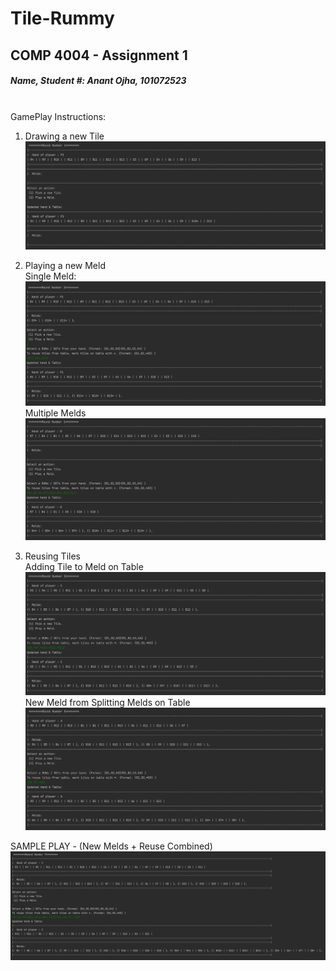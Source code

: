 # Tile-Rummy
## COMP 4004 - Assignment 1

##### **Name, Student #:**    *Anant Ojha*,  *101072523* 
<br>
GamePlay Instructions:


1. Drawing a new Tile <br>
![DrawingNewTile](src/Images/DrawNewTile.png)

2. Playing a new Meld <br>
Single Meld:
   ![PlayingSingleMeld](src/Images/PlayingSingleMeld.png)
Multiple Melds
   ![PlayingMultipleMeld](src/Images/PlayingMultipleMelds.png)

3. Reusing Tiles <br>
Adding Tile to Meld on Table
   ![AddingTileToExistingMeld](src/Images/AddingTileToExistingMeld.png)
New Meld from Splitting Melds on Table
   ![SplittingMelds](src/Images/SplittingMelds.png) 

SAMPLE PLAY - (New Melds + Reuse Combined)
![NewMeldReuseTiles](src/Images/NewMeldReuseTiles.png) 
   
